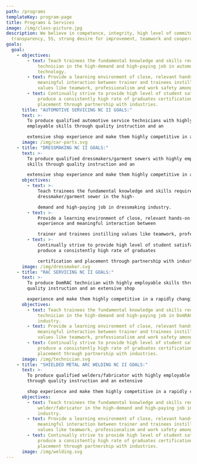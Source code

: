 ```yaml
---
path: /programs
templateKey: program-page
title: Programs & Services
image: /img/class-picture.jpg
description: We believe in competence, integrity, high level of commitment,
  transparency, 5S, strong desire for improvement, teamwork and cooperation
goals:
  goal:
    - objectives:
        - text: Teach trainees the fundamental knowledge and skills required of a service
            technician in the high-demand and high-paying job in automotive
            technology.
        - text: Provide a learning environment of close, relevant hands-on experience and
            meaningful interaction between trainer and trainees instilling
            values like teamwork, professionalism and work safety among others.
        - text: Continually strive to provide high level of student satisfaction to
            produce a consistently high rate of graduates certification and
            placement through partnership with industries.
      title: "AUTOMOTIVE SERVICING NC II GOALS:"
      text: >-
        To produce qualified automotive service technicians with highly
        employable skills through quality instruction and an

        extensive shop experience and make them highly competitive in a rapidly changing world of automotive.
      image: /img/car-parts.svg
    - title: "DRESSMAKING NC II GOALS:"
      text: >-
        To produce qualified dressmakers/garment sewers with highly employable
        skills through quality instruction and an

        extensive shop experience and make them highly competitive in a rapidly changing world of dressmaking.
      objectives:
        - text: >-
            Teach trainees the fundamental knowledge and skills required of a
            dressmaker/garment sewer in the high-

            demand and high-paying job in dressmaking industry.
        - text: >-
            Provide a learning environment of close, relevant hands-on
            experience and meaningful interaction between

            trainer and trainees instilling values like teamwork, professionalism and work safety among others.
        - text: >-
            Continually strive to provide high level of student satisfaction to
            produce a consistently high rate of graduates

            certification and placement through partnership with industries.
      image: /img/dressmaker.svg
    - title: "RAC SERVICING NC II GOALS:"
      text: >-
        To produce DomRAC technician with highly employable skills through
        quality instruction and an extensive shop

        experience and make them highly competitive in a rapidly changing world of DomRAC.
      objectives:
        - text: Teach trainees the fundamental knowledge and skills required of a DomRAC
            technician in the high-demand and high-paying job in DomRAC
            industry.
        - text: Provide a learning environment of close, relevant hands-on experience and
            meaningful interaction between trainer and trainees instilling
            values like teamwork, professionalism and work safety among others.
        - text: Continually strive to provide high level of student satisfaction to
            produce a consistently high rate of graduates certification and
            placement through partnership with industries.
      image: /img/technician.svg
    - title: "SHIELDED METAL ARC WELDING NC II GOALS:"
      text: >-
        To produce qualified welders/fabricator with highly employable skills
        through quality instruction and an extensive

        shop experience and make them highly competitive in a rapidly changing world of welding and fabrication.
      objectives:
        - text: Teach trainees the fundamental knowledge and skills required of a
            welder/fabricator in the high-demand and high-paying job in welding
            industry.
        - text: Provide a learning environment of close, relevant hands-on experience and
            meaningful interaction between trainer and trainees instilling
            values like teamwork, professionalism and work safety among others.
        - text: Continually strive to provide high level of student satisfaction to
            produce a consistently high rate of graduates certification and
            placement through partnership with industries.
      image: /img/welding.svg
---
```

